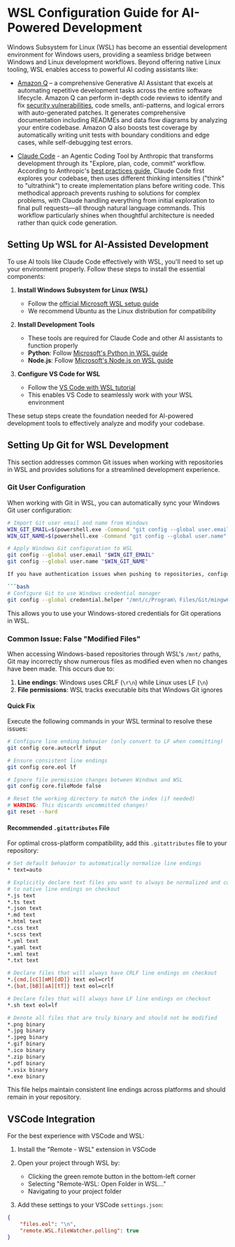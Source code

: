 # WSL Configuration Guide for AI-Powered Development

Windows Subsystem for Linux (WSL) has become an essential development environment for Windows users, providing a seamless bridge between Windows and Linux development workflows. Beyond offering native Linux tooling, WSL enables access to powerful AI coding assistants like:

- [Amazon Q](https://aws.amazon.com/q/) – a comprehensive Generative AI Assistant that excels at automating repetitive development tasks across the entire software lifecycle. Amazon Q can perform in-depth code reviews to identify and fix [security vulnerabilities](https://docs.aws.amazon.com/amazonq/latest/qdeveloper-ug/understand-code-issues.html), code smells, anti-patterns, and logical errors with auto-generated patches. It generates comprehensive documentation including READMEs and data flow diagrams by analyzing your entire codebase. Amazon Q also boosts test coverage by automatically writing unit tests with boundary conditions and edge cases, while self-debugging test errors.

- [Claude Code](https://docs.anthropic.com/en/docs/claude-code/overview) - an Agentic Coding Tool by Anthropic that transforms development through its "Explore, plan, code, commit" workflow. According to Anthropic's [best practices guide](https://www.anthropic.com/engineering/claude-code-best-practices), Claude Code first explores your codebase, then uses different thinking intensities ("think" to "ultrathink") to create implementation plans before writing code. This methodical approach prevents rushing to solutions for complex problems, with Claude handling everything from initial exploration to final pull requests—all through natural language commands. This workflow particularly shines when thoughtful architecture is needed rather than quick code generation.

## Setting Up WSL for AI-Assisted Development

To use AI tools like Claude Code effectively with WSL, you'll need to set up your environment properly. Follow these steps to install the essential components:

1. **Install Windows Subsystem for Linux (WSL)**
   - Follow the [official Microsoft WSL setup guide](https://learn.microsoft.com/en-us/windows/wsl/setup/environment)
   - We recommend Ubuntu as the Linux distribution for compatibility

2. **Install Development Tools**
   - These tools are required for Claude Code and other AI assistants to function properly
   - **Python**: Follow [Microsoft's Python in WSL guide](https://learn.microsoft.com/en-us/windows/python/web-frameworks#install-windows-subsystem-for-linux)
   - **Node.js**: Follow [Microsoft's Node.js on WSL guide](https://learn.microsoft.com/en-us/windows/dev-environment/javascript/nodejs-on-wsl)

3. **Configure VS Code for WSL**
   - Follow the [VS Code with WSL tutorial](https://learn.microsoft.com/en-us/windows/wsl/tutorials/wsl-vscode)
   - This enables VS Code to seamlessly work with your WSL environment

These setup steps create the foundation needed for AI-powered development tools to effectively analyze and modify your codebase.

## Setting Up Git for WSL Development

This section addresses common Git issues when working with repositories in WSL and provides solutions for a streamlined development experience.

### Git User Configuration

When working with Git in WSL, you can automatically sync your Windows Git user configuration:

```bash
# Import Git user email and name from Windows
WIN_GIT_EMAIL=$(powershell.exe -Command "git config --global user.email" | tr -d '\r')
WIN_GIT_NAME=$(powershell.exe -Command "git config --global user.name" | tr -d '\r')

# Apply Windows Git configuration to WSL
git config --global user.email "$WIN_GIT_EMAIL"
git config --global user.name "$WIN_GIT_NAME"

If you have authentication issues when pushing to repositories, configure Git to use the Windows credential manager:

```bash
# Configure Git to use Windows credential manager
git config --global credential.helper "/mnt/c/Program\ Files/Git/mingw64/bin/git-credential-manager.exe"
```

This allows you to use your Windows-stored credentials for Git operations in WSL.

### Common Issue: False "Modified Files"

When accessing Windows-based repositories through WSL's `/mnt/` paths, Git may incorrectly show numerous files as modified even when no changes have been made. This occurs due to:

1. **Line endings**: Windows uses CRLF (`\r\n`) while Linux uses LF (`\n`)
2. **File permissions**: WSL tracks executable bits that Windows Git ignores 

#### Quick Fix

Execute the following commands in your WSL terminal to resolve these issues:

```bash
# Configure line ending behavior (only convert to LF when committing)
git config core.autocrlf input

# Ensure consistent line endings
git config core.eol lf

# Ignore file permission changes between Windows and WSL
git config core.fileMode false

# Reset the working directory to match the index (if needed)
# WARNING: This discards uncommitted changes!
git reset --hard
```

#### Recommended `.gitattributes` File

For optimal cross-platform compatibility, add this `.gitattributes` file to your repository:

```bash
# Set default behavior to automatically normalize line endings
* text=auto

# Explicitly declare text files you want to always be normalized and converted
# to native line endings on checkout
*.js text
*.ts text
*.json text
*.md text
*.html text
*.css text
*.scss text
*.yml text
*.yaml text
*.xml text
*.txt text

# Declare files that will always have CRLF line endings on checkout
*.{cmd,[cC][mM][dD]} text eol=crlf
*.{bat,[bB][aA][tT]} text eol=crlf

# Declare files that will always have LF line endings on checkout
*.sh text eol=lf

# Denote all files that are truly binary and should not be modified
*.png binary
*.jpg binary
*.jpeg binary
*.gif binary
*.ico binary
*.zip binary
*.pdf binary
*.vsix binary
*.exe binary
```

This file helps maintain consistent line endings across platforms and should remain in your repository.

## VSCode Integration

For the best experience with VSCode and WSL:

1. Install the "Remote - WSL" extension in VSCode
2. Open your project through WSL by:
   - Clicking the green remote button in the bottom-left corner
   - Selecting "Remote-WSL: Open Folder in WSL..."
   - Navigating to your project folder

3. Add these settings to your VSCode `settings.json`:

```json
{
    "files.eol": "\n",
    "remote.WSL.fileWatcher.polling": true
}
```
